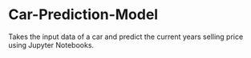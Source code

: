 # Car-Prediction-Model
Takes the input data of a car and predict the current years selling price using Jupyter Notebooks.
